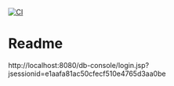 [![CI](https://github.com/Corvus2001/WebTech2024/actions/workflows/tests.yml/badge.svg)](https://github.com/Corvus2001/WebTech2024/actions/workflows/tests.yml)
# Readme
http://localhost:8080/db-console/login.jsp?jsessionid=e1aafa81ac50cfecf510e4765d3aa0be